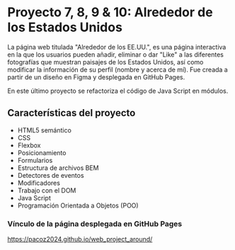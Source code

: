 # Proyecto 7, 8, 9 & 10: Alrededor de los Estados Unidos

La página web titulada "Alrededor de los EE.UU.", es una página interactiva en la que los usuarios pueden añadir, eliminar o dar "Like" a las diferentes fotografías que muestran paisajes de los Estados Unidos, así como modificar la información de su perfil (nombre y acerca de mí). Fue creada a partir de un diseño en Figma y desplegada en GitHub Pages.

En este último proyecto se refactoriza el código de Java Script en módulos.

## Características del proyecto

- HTML5 semántico
- CSS
- Flexbox
- Posicionamiento
- Formularios
- Estructura de archivos BEM
- Detectores de eventos
- Modificadores
- Trabajo con el DOM
- Java Script
- Programación Orientada a Objetos (POO)

### Vínculo de la página desplegada en GitHub Pages

https://pacoz2024.github.io/web_project_around/
